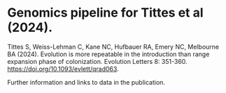 # Genomics pipeline for Tittes et al (2024).
Tittes S, Weiss-Lehman C, Kane NC, Hufbauer RA, Emery NC, Melbourne BA (2024). Evolution is more repeatable in the introduction than range expansion phase of colonization. Evolution Letters 8: 351-360. https://doi.org/10.1093/evlett/qrad063.

Further information and links to data in the publication.
